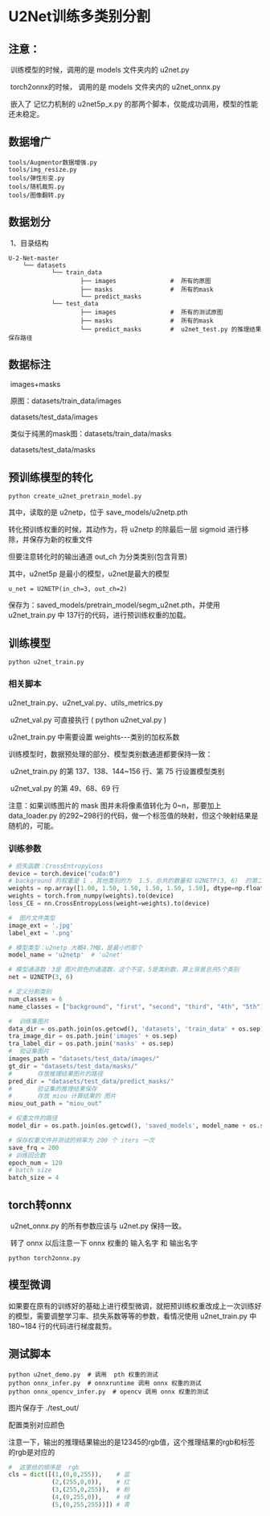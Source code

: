 # U2Net训练多类别分割

## 注意：

​		训练模型的时候，调用的是 models 文件夹内的  u2net.py

​		torch2onnx的时候， 调用的是 models 文件夹内的  u2net_onnx.py

​		嵌入了 记忆力机制的 u2net5p_x.py 的那两个脚本，仅能成功调用，模型的性能还未稳定。

## 数据增广

```
tools/Augmentor数据增强.py
tools/img_resize.py
tools/弹性形变.py
tools/随机裁剪.py
tools/图像翻转.py
```

## 数据划分

​	1、目录结构

```
U-2-Net-master
	└── datasets
			└── train_data
	     			├── images               #  所有的原图
	     			├── masks                #  所有的mask
                    └── predict_masks 
    		└── test_data
         			├── images               #  所有的测试原图
         			├── masks                #  所有的mask
         			└── predict_masks        #  u2net_test.py 的推理结果保存路径
```

## 数据标注

​	images+masks

​		原图：datasets/train_data/images

​					datasets/test_data/images

​		类似于纯黑的mask图：datasets/train_data/masks

​												datasets/test_data/masks

## 预训练模型的转化

```
python create_u2net_pretrain_model.py
```

其中，读取的是 u2netp，位于 save_models/u2netp.pth

转化预训练权重的时候，其动作为，将 u2netp 的除最后一层 sigmoid 进行移除，并保存为新的权重文件

但要注意转化时的输出通道   out_ch 为分类类别(包含背景)

其中，u2net5p 是最小的模型，u2net是最大的模型

```
u_net = U2NETP(in_ch=3, out_ch=2)
```

保存为：saved_models/pretrain_model/segm_u2net.pth，并使用 u2net_train.py 中 137行的代码，进行预训练权重的加载。

## 训练模型

```shell
python u2net_train.py
```

### 相关脚本

u2net_train.py、u2net_val.py、utils_metrics.py

​								u2net_val.py 可直接执行   (  python u2net_val.py  )

u2net_train.py 中需要设置 weights---类别的加权系数

训练模型时，数据预处理的部分、模型类别数通道都要保持一致：

​		u2net_train.py 的第 137、138、144~156 行、第 75 行设置模型类别

​		u2net_val.py     的第 49、68、69 行

注意：如果训练图片的 mask 图并未将像素值转化为 0~n，那要加上 data_loader.py 的292~298行的代码，做一个标签值的映射，但这个映射结果是随机的，可能。

### 训练参数

```python
# 损失函数：CrossEntropyLoss
device = torch.device("cuda:0")
# background 的权重是 1 ，其他类别的为  1.5，总共的数量和 U2NETP(3, 6)  的第二个参数对应
weights = np.array([1.00, 1.50, 1.50, 1.50, 1.50, 1.50], dtype=np.float32)
weights = torch.from_numpy(weights).to(device)
loss_CE = nn.CrossEntropyLoss(weight=weights).to(device)

#  图片文件类型
image_ext = '.jpg'
label_ext = '.png'

# 模型类型：u2netp 大概4.7MB，是最小的那个
model_name = 'u2netp'  # 'u2net'

# 模型通道数：3是 图片颜色的通道数，这个不变，5是类别数，算上背景总共5个类别
net = U2NETP(3, 6)

# 定义分割类别
num_classes = 6
name_classes = ["background", "first", "second", "third", "4th", "5th"]

#  训练集图片
data_dir = os.path.join(os.getcwd(), 'datasets', 'train_data' + os.sep)
tra_image_dir = os.path.join('images' + os.sep)
tra_label_dir = os.path.join('masks' + os.sep)
#  验证集图片
images_path = "datasets/test_data/images/"
gt_dir = "datasets/test_data/masks/"
# 		存放推理结果图片的路径
pred_dir = "datasets/test_data/predict_masks/"
# 		验证集的推理结果保存
# 		存放 miou 计算结果的 图片
miou_out_path = "miou_out"

# 权重文件的路径
model_dir = os.path.join(os.getcwd(), 'saved_models', model_name + os.sep)

# 保存权重文件并测试的频率为 200 个 iters 一次
save_frq = 200
# 训练回合数
epoch_num = 120
# batch size
batch_size = 4
```



## torch转onnx

​		u2net_onnx.py  的所有参数应该与  u2net.py  保持一致。

​		转了 onnx 以后注意一下  onnx 权重的 输入名字 和 输出名字

```
python torch2onnx.py
```

## 模型微调

​		如果要在原有的训练好的基础上进行模型微调，就把预训练权重改成上一次训练好的模型，需要调整学习率、损失系数等等的参数，看情况使用 u2net_train.py 中 180~184 行的代码进行梯度裁剪。

## 测试脚本

```
python u2net_demo.py  # 调用  pth 权重的测试
python onnx_infer.py  # onnxruntime 调用 onnx 权重的测试
python onnx_opencv_infer.py  # opencv 调用 onnx 权重的测试
```

图片保存于   ./test_out/

配置类别对应颜色

注意一下，输出的推理结果输出的是12345的rgb值，这个推理结果的rgb和标签的rgb是对应的

```python
#  这里给的顺序是  rgb
cls = dict([(1,(0,0,255)),    # 蓝
            (2,(255,0,0)),    # 红
            (3,(255,0,255)),  # 粉
            (4,(0,255,0)),    # 绿
            (5,(0,255,255))]) # 青 
```
